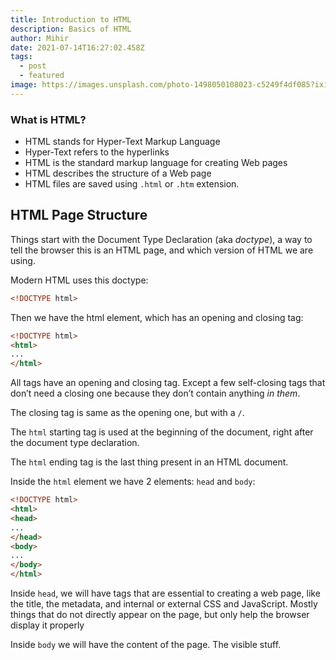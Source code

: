 ```yaml
---
title: Introduction to HTML
description: Basics of HTML
author: Mihir
date: 2021-07-14T16:27:02.458Z
tags:
  - post
  - featured
image: https://images.unsplash.com/photo-1498050108023-c5249f4df085?ixid=MnwxMjA3fDB8MHxzZWFyY2h8OXx8d2Vic2l0ZXxlbnwwfHwwfHw%3D&ixlib=rb-1.2.1&auto=format&fit=crop&w=500&q=60
---
```

### What is HTML?

- HTML stands for Hyper-Text Markup Language
- Hyper-Text refers to the hyperlinks
- HTML is the standard markup language for creating Web pages
- HTML describes the structure of a Web page
- HTML files are saved using `.html` or `.htm` extension.

## HTML Page Structure

Things start with the Document Type Declaration (aka *doctype*), a way to tell the browser this is an HTML page, and which version of HTML we are using.

Modern HTML uses this doctype:

```html
<!DOCTYPE html>
```

Then we have the html element, which has an opening and closing tag:

```html
<!DOCTYPE html>
<html>
...
</html>
```

All tags have an opening and closing tag. Except a few self-closing 
tags that don’t need a closing one because they don’t contain anything *in them*.

The closing tag is same as the opening one, but with a `/`.

The `html` starting tag is used at the beginning of the document, right after the document type declaration.

The `html` ending tag is the last thing present in an HTML document.

Inside the `html` element we have 2 elements: `head` and `body`:

```html
<!DOCTYPE html>
<html>
<head>
...
</head>
<body>
...
</body>
</html>
```

Inside `head`, we will have tags that are essential to creating a web page, like the title, the metadata, and internal or external CSS and JavaScript. Mostly things that do not directly appear on the page, but only help the browser display it properly 

Inside `body` we will have the content of the page. The visible stuff.